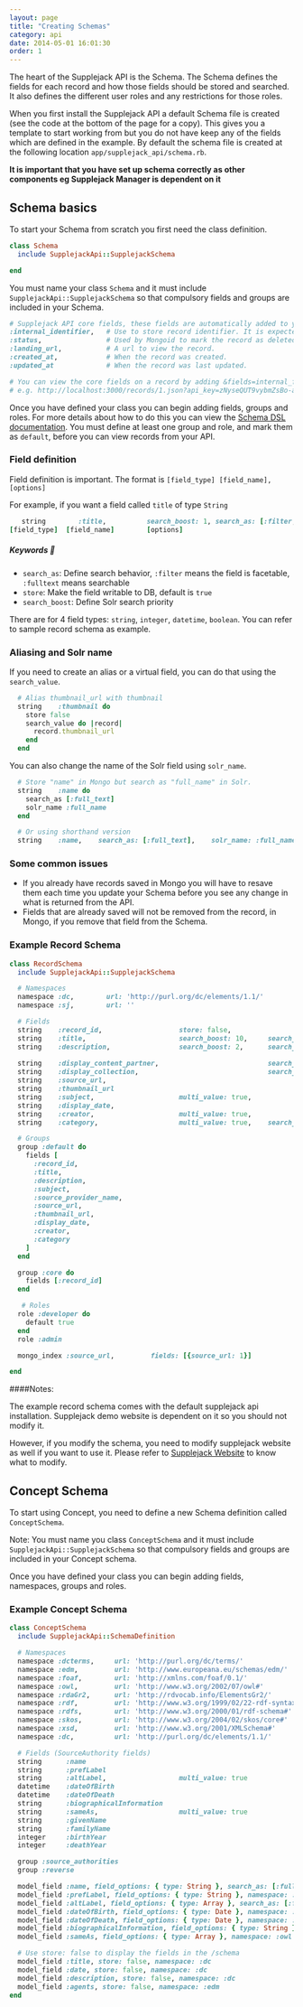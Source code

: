 ```yaml
---
layout: page
title: "Creating Schemas"
category: api
date: 2014-05-01 16:01:30
order: 1
---
```


The heart of the Supplejack API is the Schema. The Schema defines the fields for each record and how those fields should be stored and searched. It also defines the different user roles and any restrictions for those roles.

When you first install the Supplejack API a default Schema file is created (see the code at the bottom of the page for a copy). This gives you a template to start working from but you do not have keep any of the fields which are defined in the example. By default the schema file is created at the following location `app/supplejack_api/schema.rb`.

**It is important that you have set up schema correctly as other components eg Supplejack Manager is dependent on it**

## Schema basics

To start your Schema from scratch you first need the class definition.

```ruby
class Schema
  include SupplejackApi::SupplejackSchema

end
```

You must name your class `Schema` and it must include `SupplejackApi::SupplejackSchema` so that compulsory fields and groups are included in your Schema.

```ruby
# Supplejack API core fields, these fields are automatically added to your Schema.
:internal_identifier,   # Use to store record identifier. It is expected that you would create this value.
:status,                # Used by Mongoid to mark the record as deleted.
:landing_url,           # A url to view the record.
:created_at,            # When the record was created.
:updated_at             # When the record was last updated.

# You can view the core fields on a record by adding &fields=internal_fields to a request
# e.g. http://localhost:3000/records/1.json?api_key=zNyseQUT9vybmZsBo-af&fields=internal_fields
```

Once you have defined your class you can begin adding fields, groups and roles. For more details about how to do this you can view the [Schema DSL documentation](supplejack/api/schema-dsl-domain-specific-language.html). You must define at least one group and role, and mark them as `default`, before you can view records from your API.

### Field definition

Field definition is important. The format is `[field_type] [field_name], [options]`

For example, if you want a field called `title` of type `String`
```ruby
   string        :title,          search_boost: 1, search_as: [:filter, :fulltext]
[field_type]  [field_name]        [options]
```

##### Keywords :book:
* `search_as`: Define search behavior, `:filter` means the field is facetable, `:fulltext` means searchable
* `store`: Make the field writable to DB, default is `true`
* `search_boost`: Define Solr search priority

There are for 4 field types: `string`, `integer`, `datetime`, `boolean`. You can refer to sample record schema as example.

### Aliasing and Solr name
If you need to create an alias or a virtual field, you can do that using the `search_value`.

```ruby
  # Alias thumbnail_url with thumbnail
  string    :thumbnail do
    store false
    search_value do |record|
      record.thumbnail_url
    end
  end
```

You can also change the name of the Solr field using `solr_name`.

```ruby
  # Store "name" in Mongo but search as "full_name" in Solr.
  string    :name do
    search_as [:full_text]
    solr_name :full_name
  end

  # Or using shorthand version
  string    :name,    search_as: [:full_text],    solr_name: :full_name
```

### Some common issues

* If you already have records saved in Mongo you will have to resave them each time you update your Schema before you see any change in what is returned from the API.
* Fields that are already saved will not be removed from the record, in Mongo, if you remove that field from the Schema.


### Example Record Schema
```ruby
class RecordSchema
  include SupplejackApi::SupplejackSchema

  # Namespaces
  namespace :dc,        url: 'http://purl.org/dc/elements/1.1/'
  namespace :sj,        url: ''

  # Fields
  string    :record_id,                   store: false,                                           namespace: :sj
  string    :title,                       search_boost: 10,     search_as: [:filter, :fulltext],  namespace: :dc
  string    :description,                 search_boost: 2,      search_as: [:filter, :fulltext],  namespace: :dc
        
  string    :display_content_partner,                           search_as: [:filter, :fulltext],  namespace: :sj
  string    :display_collection,                                search_as: [:filter, :fulltext],  namespace: :sj
  string    :source_url,                                                                          namespace: :sj
  string    :thumbnail_url
  string    :subject,                     multi_value: true,                                      namespace: :dc
  string    :display_date,                                                                        namespace: :sj
  string    :creator,                     multi_value: true,                                      namespace: :dc
  string    :category,                    multi_value: true,    search_as: [:filter],             namespace: :sj

  # Groups
  group :default do
    fields [
      :record_id,
      :title,
      :description,
      :subject,
      :source_provider_name,
      :source_url,
      :thumbnail_url,
      :display_date,
      :creator,
      :category
    ]
  end

  group :core do
    fields [:record_id]
  end

   # Roles
  role :developer do
    default true
  end
  role :admin

  mongo_index :source_url,         fields: [{source_url: 1}]

end
```

####Notes:

The example record schema comes with the default supplejack api installation. Supplejack demo website is dependent on it so you should not modify it.

However, if you modify the schema, you need to modify supplejack website as well if you want to use it. Please refer to [Supplejack Website](/supplejack/start/supplejack-website.html#notes) to know what to modify.


## Concept Schema ##

To start using Concept, you need to define a new Schema definition called `ConceptSchema`.

Note: You must name you class `ConceptSchema` and it must include `SupplejackApi::SupplejackSchema` so that compulsory fields and groups are included in your Concept schema.

Once you have defined your class you can begin adding fields, namespaces, groups and roles.

### Example Concept Schema ###

```ruby
class ConceptSchema
  include SupplejackApi::SchemaDefinition

  # Namespaces
  namespace :dcterms,     url: 'http://purl.org/dc/terms/'
  namespace :edm,         url: 'http://www.europeana.eu/schemas/edm/'
  namespace :foaf,        url: 'http://xmlns.com/foaf/0.1/'
  namespace :owl,         url: 'http://www.w3.org/2002/07/owl#'
  namespace :rdaGr2,      url: 'http://rdvocab.info/ElementsGr2/'
  namespace :rdf,         url: 'http://www.w3.org/1999/02/22-rdf-syntax-ns#'
  namespace :rdfs,        url: 'http://www.w3.org/2000/01/rdf-schema#'
  namespace :skos,        url: 'http://www.w3.org/2004/02/skos/core#'
  namespace :xsd,         url: 'http://www.w3.org/2001/XMLSchema#'
  namespace :dc,          url: 'http://purl.org/dc/elements/1.1/'

  # Fields (SourceAuthority fields)
  string      :name
  string      :prefLabel
  string      :altLabel,                  multi_value: true
  datetime    :dateOfBirth
  datetime    :dateOfDeath
  string      :biographicalInformation
  string      :sameAs,                    multi_value: true
  string      :givenName
  string      :familyName
  integer     :birthYear
  integer     :deathYear

  group :source_authorities
  group :reverse

  model_field :name, field_options: { type: String }, search_as: [:fulltext], search_boost: 6, namespace: :foaf
  model_field :prefLabel, field_options: { type: String }, namespace: :skos
  model_field :altLabel, field_options: { type: Array }, search_as: [:fulltext], search_boost: 2, namespace: :skos
  model_field :dateOfBirth, field_options: { type: Date }, namespace: :rdaGr2
  model_field :dateOfDeath, field_options: { type: Date }, namespace: :rdaGr2
  model_field :biographicalInformation, field_options: { type: String }, search_as: [:fulltext], search_boost: 1,  namespace: :rdaGr2
  model_field :sameAs, field_options: { type: Array }, namespace: :owl

  # Use store: false to display the fields in the /schema
  model_field :title, store: false, namespace: :dc
  model_field :date, store: false, namespace: :dc
  model_field :description, store: false, namespace: :dc
  model_field :agents, store: false, namespace: :edm
end
```
